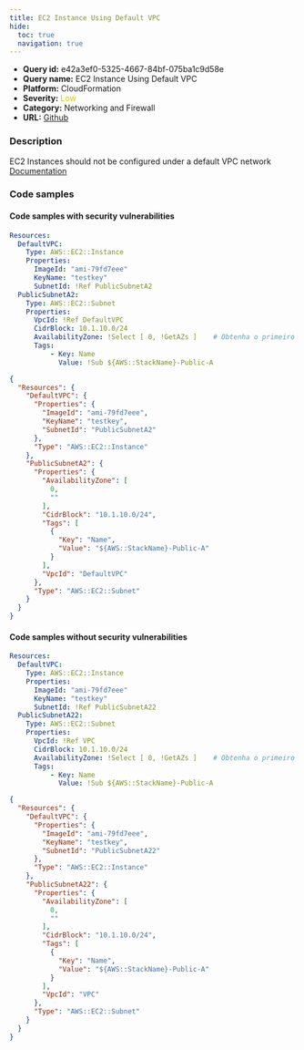 ```yaml
---
title: EC2 Instance Using Default VPC
hide:
  toc: true
  navigation: true
---
```


<style>
  .highlight .hll {
    background-color: #ff171742;
  }
  .md-content {
    max-width: 1100px;
    margin: 0 auto;
  }
</style>

-   **Query id:** e42a3ef0-5325-4667-84bf-075ba1c9d58e
-   **Query name:** EC2 Instance Using Default VPC
-   **Platform:** CloudFormation
-   **Severity:** <span style="color:#CC0">Low</span>
-   **Category:** Networking and Firewall
-   **URL:** [Github](https://github.com/Checkmarx/kics/tree/master/assets/queries/cloudFormation/aws/ec2_instance_using_default_vpc)

### Description
EC2 Instances should not be configured under a default VPC network<br>
[Documentation](https://docs.aws.amazon.com/AWSCloudFormation/latest/UserGuide/aws-properties-ec2-instance.html#cfn-ec2-instance-subnetid)

### Code samples
#### Code samples with security vulnerabilities
```yaml title="Postitive test num. 1 - yaml file" hl_lines="7"
Resources:
  DefaultVPC:
    Type: AWS::EC2::Instance
    Properties: 
      ImageId: "ami-79fd7eee"
      KeyName: "testkey"
      SubnetId: !Ref PublicSubnetA2
  PublicSubnetA2:
    Type: AWS::EC2::Subnet
    Properties:
      VpcId: !Ref DefaultVPC
      CidrBlock: 10.1.10.0/24
      AvailabilityZone: !Select [ 0, !GetAZs ]    # Obtenha o primeiro AZ na lista
      Tags:
          - Key: Name
            Value: !Sub ${AWS::StackName}-Public-A

```
```json title="Postitive test num. 2 - json file" hl_lines="7"
{
  "Resources": {
    "DefaultVPC": {
      "Properties": {
        "ImageId": "ami-79fd7eee",
        "KeyName": "testkey",
        "SubnetId": "PublicSubnetA2"
      },
      "Type": "AWS::EC2::Instance"
    },
    "PublicSubnetA2": {
      "Properties": {
        "AvailabilityZone": [
          0,
          ""
        ],
        "CidrBlock": "10.1.10.0/24",
        "Tags": [
          {
            "Key": "Name",
            "Value": "${AWS::StackName}-Public-A"
          }
        ],
        "VpcId": "DefaultVPC"
      },
      "Type": "AWS::EC2::Subnet"
    }
  }
}

```


#### Code samples without security vulnerabilities
```yaml title="Negative test num. 1 - yaml file"
Resources:
  DefaultVPC:
    Type: AWS::EC2::Instance
    Properties: 
      ImageId: "ami-79fd7eee"
      KeyName: "testkey"
      SubnetId: !Ref PublicSubnetA22
  PublicSubnetA22:
    Type: AWS::EC2::Subnet
    Properties:
      VpcId: !Ref VPC
      CidrBlock: 10.1.10.0/24
      AvailabilityZone: !Select [ 0, !GetAZs ]    # Obtenha o primeiro AZ na lista
      Tags:
          - Key: Name
            Value: !Sub ${AWS::StackName}-Public-A

```
```json title="Negative test num. 2 - json file"
{
  "Resources": {
    "DefaultVPC": {
      "Properties": {
        "ImageId": "ami-79fd7eee",
        "KeyName": "testkey",
        "SubnetId": "PublicSubnetA22"
      },
      "Type": "AWS::EC2::Instance"
    },
    "PublicSubnetA22": {
      "Properties": {
        "AvailabilityZone": [
          0,
          ""
        ],
        "CidrBlock": "10.1.10.0/24",
        "Tags": [
          {
            "Key": "Name",
            "Value": "${AWS::StackName}-Public-A"
          }
        ],
        "VpcId": "VPC"
      },
      "Type": "AWS::EC2::Subnet"
    }
  }
}

```
